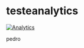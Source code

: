 # testeanalytics

[![Analytics](http://hp.imguol.com.br/c/home/6d/2016/03/31/presidenta-dilma-rousseff-durante-encontro-com-artistas-e-intelectuais-em-defesa-da-democracia-1459438976284_300x300.jpg)](https://github.com/contentful-labs/awesome-contentful)

pedro
